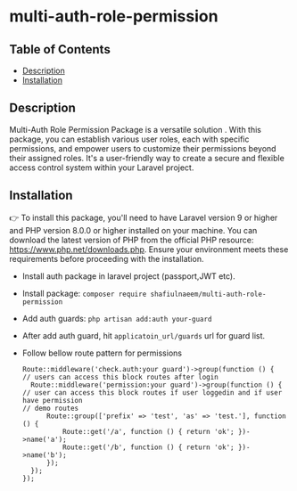 # multi-auth-role-permission

## Table of Contents
* [Description](#description)
* [Installation](#installation)

## Description
Multi-Auth Role Permission Package is a versatile solution . With this package, you can establish various user roles, each with specific permissions, and empower users to customize their permissions beyond their assigned roles. It's a user-friendly way to create a secure and flexible access control system within your Laravel project.

## Installation
👉 To install this package, you'll need to have Laravel version 9 or higher and PHP version 8.0.0 or higher installed on your machine. You can download the latest version of PHP from the official PHP resource: https://www.php.net/downloads.php. Ensure your environment meets these requirements before proceeding with the installation.

- Install auth package in laravel project (passport,JWT etc).
- Install package:
  ``` composer require shafiulnaeem/multi-auth-role-permission ```
- Add auth guards:
  ``` php artisan add:auth your-guard ```

- After add auth guard, hit  ``` applicatoin_url/guards ```  url for guard list.
- Follow bellow route pattern for permissions

  ```shell
  Route::middleware('check.auth:your guard')->group(function () {
  // users can access this block routes after login  
    Route::middleware('permission:your guard')->group(function () {
  // user can access this block routes if user loggedin and if user have permission 
  // demo routes
        Route::group(['prefix' => 'test', 'as' => 'test.'], function () {
            Route::get('/a', function () { return 'ok'; })->name('a');
            Route::get('/b', function () { return 'ok'; })->name('b');
        });
    });
  });
  ```
